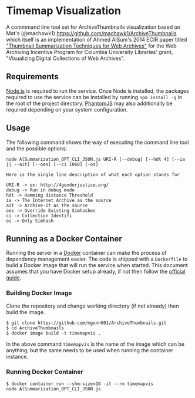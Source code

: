 # Timemap Visualization

A commmand line tool set for ArchiveThumbnails visualization based on Mat's (@machawk1) https://github.com/machawk1/ArchiveThumbnails which itself is an implementation of Ahmed AlSum's 2014 ECIR paper titled ["Thumbnail Summarization Techniques for Web
Archives"](http://www.cs.odu.edu/~mln/pubs/ecir-2014/ecir-2014.pdf) for the Web Archiving Incentive Program for Columbia University Libraries' grant, "Visualizing Digital Collections of Web Archives".


## Requirements

[Node.js](https://nodejs.org/) is required to run the service. Once Node is installed, the packages required to use the service can be installed by running `npm install -g` in the root of the project directory. [PhantomJS](http://phantomjs.org/) may also additionally be required depending on your system configuration.

## Usage

The following command shows the way of executing the command line tool and the possible options:


```
node AlSummarization_OPT_CLI_JSON.js URI-R [--debug] [--hdt 4] [--ia || --ait] [--oes] [--ci 1068] [-os]

Here is the single line description of what each option stands for

URI-R -> ex: http://4genderjustice.org/
debug -> Run in debug mode
hdt -> Hamming distance Threshold
ia -> The Internet Archive as the source
ait -> Archive-It as the source
oes -> Override Existing Simhashes
ci -> Collection Identifi
os -> Only Simhash

```


## Running as a Docker Container

Running the server in a [Docker](https://www.docker.com/) container can make the process of dependency management easier. The code is shipped with a `Dockerfile` to build a Docker image that will run the service when started. This document assumes that you have Docker setup already, if not then follow the [official guide](https://docs.docker.com/installation/).

### Building Docker Image
Clone the repository and change working directory (if not already) then build the image.

```
$ git clone https://github.com/mgunn001/ArchiveThumbnails.git
$ cd ArchiveThumbnails
$ docker image build -t timemapvis .
```

In the above command `timemapvis` is the name of the image which can be anything, but the same needs to be used when running the container instance.

### Running Docker Container

```Running for the first time
$ docker container run --shm-size=1G -it --rm timemapvis 
node AlSummarization_OPT_CLI_JSON.js
```
